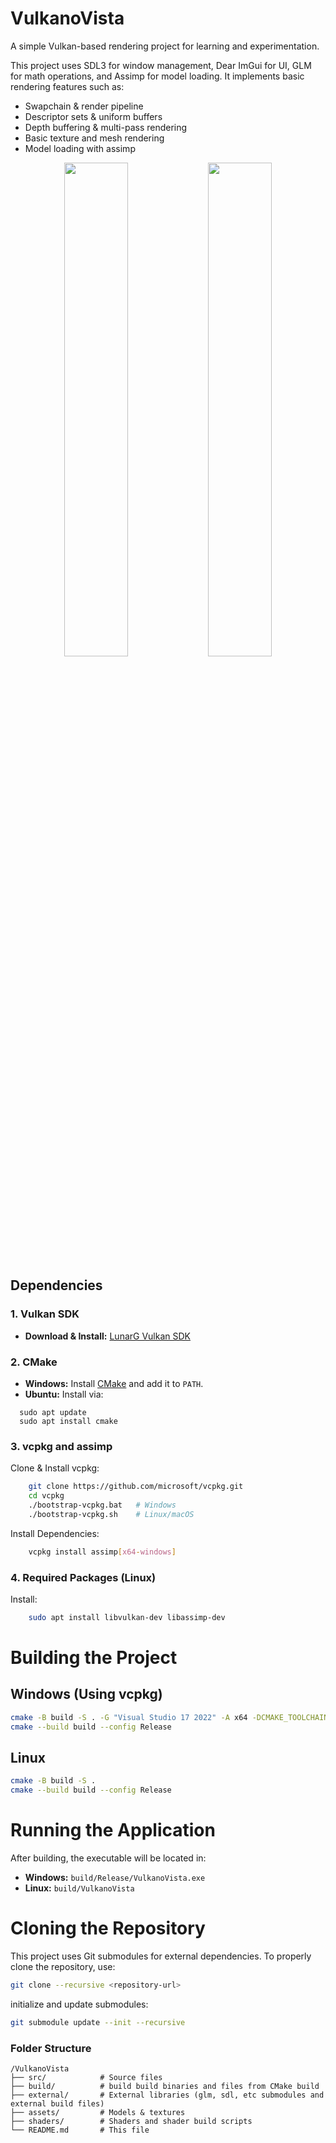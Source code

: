 # VulkanoVista
A simple Vulkan-based rendering project for learning and experimentation.

This project uses SDL3 for window management, Dear ImGui for UI, GLM for math operations, and Assimp for model loading. It implements basic rendering features such as:
* Swapchain & render pipeline
* Descriptor sets & uniform buffers
* Depth buffering & multi-pass rendering
* Basic texture and mesh rendering
* Model loading with assimp
  
<p align="center">
  <img src="https://github.com/user-attachments/assets/32b163c2-0bfe-49ce-b954-42868394b62f" width="45%">
  <img src="https://github.com/user-attachments/assets/d6a011b0-ba63-4037-8d41-8be73df4d92c" width="45%">
</p>



## **Dependencies**

### **1. Vulkan SDK**
- **Download & Install:** [LunarG Vulkan SDK](https://vulkan.lunarg.com/sdk/home)

### **2. CMake**
- **Windows:** Install [CMake](https://cmake.org/download/) and add it to `PATH`.
- **Ubuntu:** Install via:
```
  sudo apt update
  sudo apt install cmake
```

### **3. vcpkg and assimp**
Clone & Install vcpkg:
```sh
    git clone https://github.com/microsoft/vcpkg.git
    cd vcpkg
    ./bootstrap-vcpkg.bat   # Windows
    ./bootstrap-vcpkg.sh    # Linux/macOS
```

Install Dependencies:
```sh
    vcpkg install assimp[x64-windows]
```

### **4. Required Packages (Linux)**
Install:
```sh
    sudo apt install libvulkan-dev libassimp-dev
```


# Building the Project

## Windows (Using vcpkg)
```sh
cmake -B build -S . -G "Visual Studio 17 2022" -A x64 -DCMAKE_TOOLCHAIN_FILE=path\to\vcpkg\scripts\buildsystems\vcpkg.cmake
cmake --build build --config Release
```

## Linux
```sh
cmake -B build -S .
cmake --build build --config Release
```

# Running the Application
After building, the executable will be located in:

- **Windows:** `build/Release/VulkanoVista.exe`
- **Linux:** `build/VulkanoVista`

# Cloning the Repository
This project uses Git submodules for external dependencies. To properly clone the repository, use:
```sh
git clone --recursive <repository-url>
```
initialize and update submodules:
```sh
git submodule update --init --recursive
```

### Folder Structure

```
/VulkanoVista
├── src/            # Source files
├── build/          # build build binaries and files from CMake build
├── external/       # External libraries (glm, sdl, etc submodules and external build files)
├── assets/         # Models & textures
├── shaders/        # Shaders and shader build scripts
└── README.md       # This file
```
